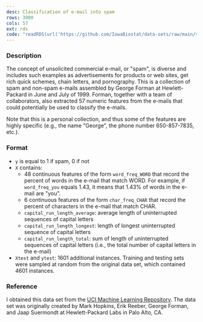 ```yaml
---
desc: Classification of e-mail into spam
rows: 3000
cols: 57
ext: rds
code: "readRDS(url('https://github.com/IowaBiostat/data-sets/raw/main/spam/spam.rds'))"
---
```


### Description

The concept of unsolicited commercial e-mail, or "spam", is diverse and includes
such examples as advertisements for products or web sites, get rich quick
schemes, chain letters, and pornography. This is a collection of spam and
non-spam e-mails assembled by George Forman at Hewlett-Packard in June and July
of 1999. Forman, together with a team of collaborators, also extracted 57
numeric features from the e-mails that could potentially be used to classify the
e-mails.

Note that this is a personal collection, and thus some of the features are
highly specific (e.g., the name "George", the phone number 650-857-7835, etc.).

### Format

* `y` is equal to 1 if spam, 0 if not
* `X` contains:
  * 48 continuous features of the form `word_freq_WORD` that record the percent
    of words in the e-mail that match WORD. For example, if `word_freq_you`
    equals 1.43, it means that 1.43% of words in the e-mail are "you".
  * 6 continuous features of the form `char_freq_CHAR` that record the percent
    of characters in the e-mail that match CHAR.
  * `capital_run_length_average`: average length of uninterrupted sequences of
    capital letters
  * `capital_run_length_longest`: length of longest uninterrupted sequence of
    capital letters
  * `capital_run_length_total`: sum of length of uninterrupted sequences of
    capital letters (i.e., the total number of capital letters in the e-mail)
* `Xtest` and `ytest`: 1601 additional instances. Training and testing sets were
  sampled at random from the original data set, which contained 4601 instances.

### Reference

I obtained this data set from the [UCI Machine Learning
Repository](http://archive.ics.uci.edu/ml/datasets/Spambase/). The data set was
originally created by Mark Hopkins, Erik Reeber, George Forman, and Jaap
Suermondt at Hewlett-Packard Labs in Palo Alto, CA.
